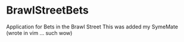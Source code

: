 # BrawlStreetBets
Application for Bets in the Brawl Street
This was added my SymeMate (wrote in vim ... such wow)
